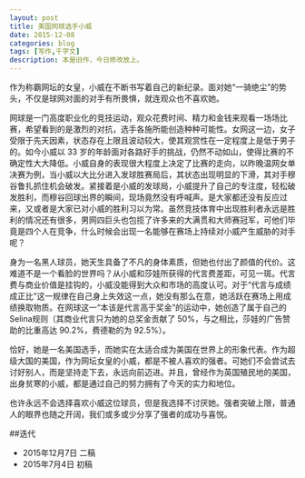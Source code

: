 ```yaml
---
layout: post
title: 美国网球选手小威
date: 2015-12-08
categories: blog
tags: [写作,千字文]
description: 本是旧作，今日修改放上。
---
```

 
作为称霸网坛的女皇，小威在不断书写着自己的新纪录。面对她“一骑绝尘”的势头，不仅是球网对面的对手有所畏惧，就连观众也不喜欢她。

网球是一门高度职业化的竞技运动，观众花费时间、精力和金钱来观看一场场比赛，希望看到的是激烈的对抗，选手各施所能创造种种可能性。女网这一边，女子受限于先天因素，状态存在上限且波动较大，使其观赏性在一定程度上是低于男子的。如今小威以 33 岁的年龄面对各路好手的挑战，仍然不动如山，使得比赛的不确定性大大降低。小威自身的表现很大程度上决定了比赛的走向，以昨晚温网女单决赛为例，当小威以大比分进入发球胜赛局后，其状态出现明显的下滑，其对手穆谷鲁扎抓住机会破发。紧接着是小威的发球局，小威提升了自己的专注度，轻松破发胜利，而穆谷回球出界的瞬间，现场竟然没有呼喊声。是大家都还没有反应过来，又或者是大家已对小威的胜利习以为常。虽然竞技体育中出现胜利者永远是胜利的情况还有很多，男网四巨头也包揽了许多来的大满贯和大师赛冠军，可他们毕竟是四个人在竞争，什么时候会出现一名能够在赛场上持续对小威产生威胁的对手呢？

身为一名黑人球员，她天生具备了不凡的身体素质，但她也付出了颜值的代价。这难道不是一个看脸的世界吗？从小威和莎娃所获得的代言费差距，可见一斑。代言费与商业价值是挂钩的，小威没能得到大众和市场的高度认可。对于“代言与成绩成正比”这一规律在自己身上失效这一点，她没有那么在意，她活跃在赛场上用成绩换取物质。在网球这一“本该是代言高于奖金”的运动中，她创造了属于自己的Selina规则（其商业代言只为她的总奖金贡献了  50%，与之相比，莎娃的广告赞助的比重高达 90.2%，费德勒的为 92.5%）。

恰好，她是一名美国选手，而她实在太适合成为美国在世界上的形象代表。作为超级大国的美国，作为网坛女皇的小威，都是不被人喜欢的强者。可她们不会尝试去讨好别人，而是坚持走下去，永远向前迈进。并且，曾经作为英国殖民地的美国，出身贫寒的小威，都是通过自己的努力拥有了今天的实力和地位。

也许永远不会选择喜欢小威这位球员，但是我选择不讨厌她。强者突破上限，普通人的眼界也随之开阔，我们或多或少分享了强者的成功与喜悦。

##迭代

* 2015年12月7日 二稿
* 2015年7月4日  初稿

